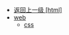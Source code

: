 - [返回上一级 [html]](page/后端/Docker/nginx部署资料/html/)
- [web](page/后端/Docker/nginx部署资料/html/web/)
  - [css](page/后端/Docker/nginx部署资料/html/web/css/)
